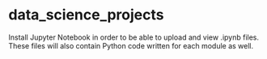 # data_science_projects

Install Jupyter Notebook in order to be able to upload and view .ipynb files.  These files will also contain Python code written for each module as well.

